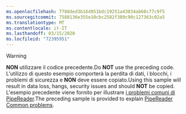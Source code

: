 ```yaml
---
ms.openlocfilehash: 7788ded3b164951bdc19251a43034ab60c77c9f5
ms.sourcegitcommit: 7588136e355e10cbc2582f389c90c127363c02a5
ms.translationtype: MT
ms.contentlocale: it-IT
ms.lasthandoff: 03/15/2020
ms.locfileid: "72395951"
---
```

> [!WARNING]
> <span data-ttu-id="acabb-101">**NON** utilizzare il codice precedente.</span><span class="sxs-lookup"><span data-stu-id="acabb-101">Do **NOT** use the preceding code.</span></span> <span data-ttu-id="acabb-102">L'utilizzo di questo esempio comporterà la perdita di dati, i blocchi, i problemi di sicurezza e **NON** deve essere copiato.</span><span class="sxs-lookup"><span data-stu-id="acabb-102">Using this sample will result in data loss, hangs, security issues and should **NOT** be copied.</span></span> <span data-ttu-id="acabb-103">L'esempio precedente viene fornito per illustrare [i problemi comuni di PipeReader](#gotchas).</span><span class="sxs-lookup"><span data-stu-id="acabb-103">The preceding sample is provided to explain [PipeReader Common problems](#gotchas).</span></span>
